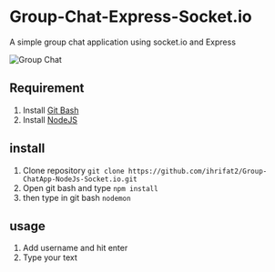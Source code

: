 # Group-Chat-Express-Socket.io

A simple group chat application using socket.io and Express

![Group Chat](https://raw.githubusercontent.com/ihrifat2/Group-ChatApp-NodeJs-Socket.io/master/GroupChatApp.PNG)

## Requirement

1. Install [Git Bash](https://git-scm.com/)
2. Install [NodeJS](https://nodejs.org/en/)

## install 

1. Clone repository `git clone https://github.com/ihrifat2/Group-ChatApp-NodeJs-Socket.io.git`
2. Open git bash and type `npm install`
3. then type in git bash `nodemon`

## usage

1. Add username and hit enter
2. Type your text 
